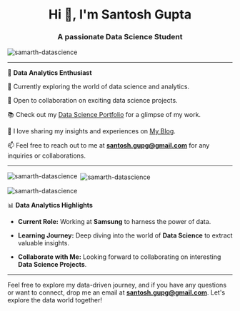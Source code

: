 <h1 align="center">Hi 👋, I'm Santosh Gupta</h1>
<h3 align="center">A passionate Data Science Student</h3>

<p align="left"> <img src="" alt="samarth-datascience" /> </p>

---

🔬 **Data Analytics Enthusiast**

🌱 Currently exploring the world of data science and analytics.

👯 Open to collaboration on exciting data science projects.

📚 Check out my [Data Science Portfolio](https://samarth-datascience.github.io/portfolio/) for a glimpse of my work.

📝 I love sharing my insights and experiences on [My Blog](https://samarth-datascience.github.io/portfolio/).

📫 Feel free to reach out to me at **santosh.gupg@gmail.com** for any inquiries or collaborations.

---
<p><img align="left" src="https://github-readme-stats.vercel.app/api/top-langs?username=samarth-datascience&show_icons=true&locale=en&layout=compact" alt="samarth-datascience" /></p>

<p>&nbsp;<img align="center" src="https://github-readme-stats.vercel.app/api?username=samarth-datascience&show_icons=true&locale=en" alt="samarth-datascience" /></p>

<p><img align="center" src="https://github-readme-streak-stats.herokuapp.com/?user=samarth-datascience&" alt="samarth-datascience" /></p>


📊 **Data Analytics Highlights**

- **Current Role:** Working at **Samsung** to harness the power of data.

- **Learning Journey:** Deep diving into the world of **Data Science** to extract valuable insights.

- **Collaborate with Me:** Looking forward to collaborating on interesting **Data Science Projects**.

---


Feel free to explore my data-driven journey, and if you have any questions or want to connect, drop me an email at **santosh.gupg@gmail.com**. Let's explore the data world together!
